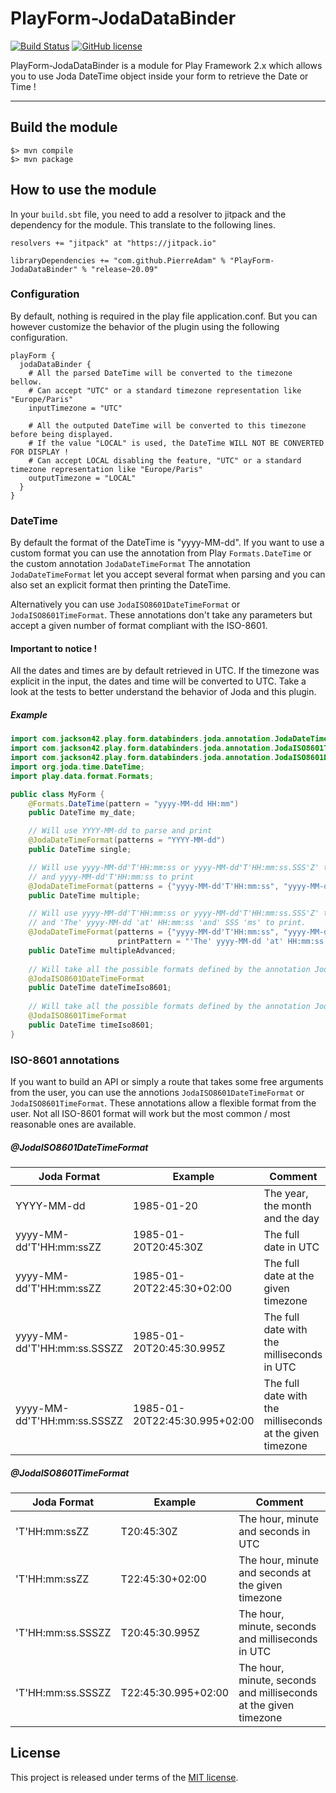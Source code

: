 # PlayForm-JodaDataBinder

[![Build Status](https://travis-ci.com/PierreAdam/PlayForm-JodaDataBinder.svg?branch=master)](https://travis-ci.com/PierreAdam/PlayForm-JodaDataBinder)
[![GitHub license](https://img.shields.io/badge/license-MIT-blue.svg)](https://raw.githubusercontent.com/PierreAdam/PlayForm-JodaDataBinder/master/LICENSE)

PlayForm-JodaDataBinder is a module for Play Framework 2.x which allows you to use Joda DateTime object inside your form to retrieve the Date or Time !
*****

## Build the module

```shell
$> mvn compile
$> mvn package
```


## How to use the module

In your ```build.sbt``` file, you need to add a resolver to jitpack and the dependency for the module. This translate to the following lines.

```sbtshell
resolvers += "jitpack" at "https://jitpack.io"

libraryDependencies += "com.github.PierreAdam" % "PlayForm-JodaDataBinder" % "release~20.09"
```

### Configuration

By default, nothing is required in the play file application.conf. But you can however customize the behavior of the plugin using the following configuration.

```
playForm {
  jodaDataBinder {
    # All the parsed DateTime will be converted to the timezone bellow.
    # Can accept "UTC" or a standard timezone representation like "Europe/Paris"
    inputTimezone = "UTC"

    # All the outputed DateTime will be converted to this timezone before being displayed.
    # If the value "LOCAL" is used, the DateTime WILL NOT BE CONVERTED FOR DISPLAY !
    # Can accept LOCAL disabling the feature, "UTC" or a standard timezone representation like "Europe/Paris"
    outputTimezone = "LOCAL"
  }
}
```


### DateTime

By default the format of the DateTime is "yyyy-MM-dd". If you want to use a custom format you can use the annotation from Play ```Formats.DateTime``` or the custom annotation ```JodaDateTimeFormat```
The annotation ```JodaDateTimeFormat``` let you accept several format when parsing and you can also set an explicit format then printing the DateTime. 

Alternatively you can use ```JodaISO8601DateTimeFormat``` or ```JodaISO8601TimeFormat```. These annotations don't take any parameters but accept a given number of format compliant with the ISO-8601. 

#### Important to notice !

All the dates and times are by default retrieved in UTC. If the timezone was explicit in the input, the dates and time will be converted to UTC.
Take a look at the tests to better understand the behavior of Joda and this plugin.

##### Example

```java
import com.jackson42.play.form.databinders.joda.annotation.JodaDateTimeFormat;
import com.jackson42.play.form.databinders.joda.annotation.JodaISO8601TimeFormat;
import com.jackson42.play.form.databinders.joda.annotation.JodaISO8601DateTimeFormat;
import org.joda.time.DateTime;
import play.data.format.Formats;

public class MyForm {
    @Formats.DateTime(pattern = "yyyy-MM-dd HH:mm")
    public DateTime my_date;

    // Will use YYYY-MM-dd to parse and print
    @JodaDateTimeFormat(patterns = "YYYY-MM-dd")
    public DateTime single;

    // Will use yyyy-MM-dd'T'HH:mm:ss or yyyy-MM-dd'T'HH:mm:ss.SSS'Z' to parse
    // and yyyy-MM-dd'T'HH:mm:ss to print
    @JodaDateTimeFormat(patterns = {"yyyy-MM-dd'T'HH:mm:ss", "yyyy-MM-dd'T'HH:mm:ss.SSS'Z'"})
    public DateTime multiple;

    // Will use yyyy-MM-dd'T'HH:mm:ss or yyyy-MM-dd'T'HH:mm:ss.SSS'Z' to parse
    // and 'The' yyyy-MM-dd 'at' HH:mm:ss 'and' SSS 'ms' to print.
    @JodaDateTimeFormat(patterns = {"yyyy-MM-dd'T'HH:mm:ss", "yyyy-MM-dd'T'HH:mm:ss.SSS'Z'"},
                        printPattern = "'The' yyyy-MM-dd 'at' HH:mm:ss 'and' SSS 'ms'")
    public DateTime multipleAdvanced;
    
    // Will take all the possible formats defined by the annotation JodaISO8601DateTimeFormat.
    @JodaISO8601DateTimeFormat
    public DateTime dateTimeIso8601;
    
    // Will take all the possible formats defined by the annotation JodaISO8601TimeFormat.
    @JodaISO8601TimeFormat
    public DateTime timeIso8601;
}
```


### ISO-8601 annotations

If you want to build an API or simply a route that takes some free arguments from the user, you can use the annotions ```JodaISO8601DateTimeFormat``` or ```JodaISO8601TimeFormat```. These annotations allow a flexible format from the user. Not all ISO-8601 format will work but the most common / most reasonable ones are available.

##### @JodaISO8601DateTimeFormat

| Joda Format                  | Example                       | Comment                                                   |
|------------------------------|-------------------------------|-----------------------------------------------------------|
| YYYY-MM-dd                   | 1985-01-20                    | The year, the month and the day                           |
| yyyy-MM-dd'T'HH:mm:ssZZ      | 1985-01-20T20:45:30Z          | The full date in UTC                                      |
| yyyy-MM-dd'T'HH:mm:ssZZ      | 1985-01-20T22:45:30+02:00     | The full date at the given timezone                       |
| yyyy-MM-dd'T'HH:mm:ss.SSSZZ  | 1985-01-20T20:45:30.995Z      | The full date with the milliseconds in UTC                |
| yyyy-MM-dd'T'HH:mm:ss.SSSZZ  | 1985-01-20T22:45:30.995+02:00 | The full date with the milliseconds at the given timezone |

##### @JodaISO8601TimeFormat

| Joda Format        | Example             | Comment                                                          |
|--------------------|---------------------|------------------------------------------------------------------|
| 'T'HH:mm:ssZZ      | T20:45:30Z          | The hour, minute and seconds in UTC                              |
| 'T'HH:mm:ssZZ      | T22:45:30+02:00     | The hour, minute and seconds at the given timezone               |
| 'T'HH:mm:ss.SSSZZ  | T20:45:30.995Z      | The hour, minute, seconds and milliseconds in UTC                |
| 'T'HH:mm:ss.SSSZZ  | T22:45:30.995+02:00 | The hour, minute, seconds and milliseconds at the given timezone |


## License
This project is released under terms of the [MIT license](https://raw.githubusercontent.com/PierreAdam/PlayForm-JodaDataBinder/master/LICENSE).

